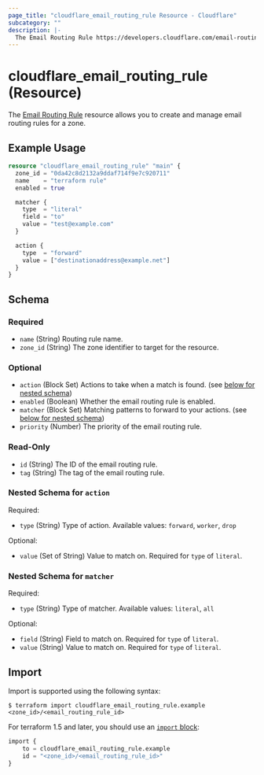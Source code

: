 ```yaml
---
page_title: "cloudflare_email_routing_rule Resource - Cloudflare"
subcategory: ""
description: |-
  The Email Routing Rule https://developers.cloudflare.com/email-routing/setup/email-routing-addresses/#email-rule-actions resource allows you to create and manage email routing rules for a zone.
---
```


# cloudflare_email_routing_rule (Resource)

The [Email Routing Rule](https://developers.cloudflare.com/email-routing/setup/email-routing-addresses/#email-rule-actions) resource allows you to create and manage email routing rules for a zone.

## Example Usage

```terraform
resource "cloudflare_email_routing_rule" "main" {
  zone_id = "0da42c8d2132a9ddaf714f9e7c920711"
  name    = "terraform rule"
  enabled = true

  matcher {
    type  = "literal"
    field = "to"
    value = "test@example.com"
  }

  action {
    type  = "forward"
    value = ["destinationaddress@example.net"]
  }
}
```
<!-- schema generated by tfplugindocs -->
## Schema

### Required

- `name` (String) Routing rule name.
- `zone_id` (String) The zone identifier to target for the resource.

### Optional

- `action` (Block Set) Actions to take when a match is found. (see [below for nested schema](#nestedblock--action))
- `enabled` (Boolean) Whether the email routing rule is enabled.
- `matcher` (Block Set) Matching patterns to forward to your actions. (see [below for nested schema](#nestedblock--matcher))
- `priority` (Number) The priority of the email routing rule.

### Read-Only

- `id` (String) The ID of the email routing rule.
- `tag` (String) The tag of the email routing rule.

<a id="nestedblock--action"></a>
### Nested Schema for `action`

Required:

- `type` (String) Type of action. Available values: `forward`, `worker`, `drop`

Optional:

- `value` (Set of String) Value to match on. Required for `type` of `literal`.


<a id="nestedblock--matcher"></a>
### Nested Schema for `matcher`

Required:

- `type` (String) Type of matcher. Available values: `literal`, `all`

Optional:

- `field` (String) Field to match on. Required for `type` of `literal`.
- `value` (String) Value to match on. Required for `type` of `literal`.

## Import

Import is supported using the following syntax:

```shell
$ terraform import cloudflare_email_routing_rule.example <zone_id>/<email_routing_rule_id>
```

For terraform 1.5 and later, you should use an [`import` block](https://developer.hashicorp.com/terraform/language/import):
```terraform
import {
    to = cloudflare_email_routing_rule.example
    id = "<zone_id>/<email_routing_rule_id>"
}
```
